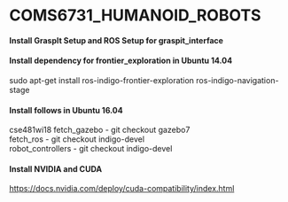 # COMS6731_HUMANOID_ROBOTS

#### Install GraspIt Setup and ROS Setup for graspit_interface

#### Install dependency for frontier_exploration in Ubuntu 14.04
sudo apt-get install ros-indigo-frontier-exploration ros-indigo-navigation-stage

#### Install follows in Ubuntu 16.04
cse481wi18 
fetch_gazebo - git checkout gazebo7  
fetch_ros - git checkout indigo-devel  
robot_controllers - git checkout indigo-devel

#### Install NVIDIA and CUDA
https://docs.nvidia.com/deploy/cuda-compatibility/index.html

